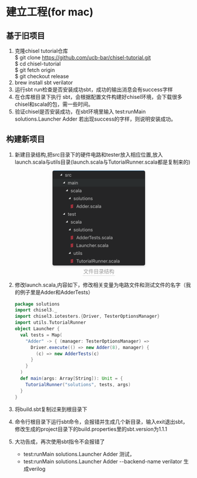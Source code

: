 # 建立工程(for mac)
## 基于旧项目
1. 克隆chisel tutorial仓库  
    \$ git clone https://github.com/ucb-bar/chisel-tutorial.git  
    \$ cd chisel-tutorial  
    \$ git fetch origin  
    \$ git checkout release
2. brew install sbt verilator
3. 运行sbt run检查是否安装成功sbt，成功的输出消息会有success字样
4. 在仓库根目录下执行 sbt，会根据配置文件构建好chisel环境，会下载很多chisel和scala的包，需一些时间。
5. 验证chisel是否安装成功，在sbt环境里输入 test:runMain solutions.Launcher Adder   若出现success的字样，则说明安装成功。


## 构建新项目

1. 新建目录结构,把src目录下的硬件电路和tester放入相应位置,放入launch.scala与utils目录(launch.scala与TutorialRunner.scala都是复制来的)

<center>
    <img style="border-radius: 0.3125em;
    box-shadow: 0 2px 4px 0 rgba(34,36,38,.12),0 2px 10px 0 rgba(34,36,38,.08);" 
    src="src_tree.png"
    width="50%">
    <br>
    <div style="color:orange; border-bottom: 1px solid #d9d9d9;
    display: inline-block;
    color: #999;
    padding: 2px;">文件目录结构</div>
</center>

2. 修改launch.scala,内容如下，修改相关变量为电路文件和测试文件的名字（我的例子里是Adder和AdderTests）

    ```scala
    package solutions
    import chisel3._
    import chisel3.iotesters.{Driver, TesterOptionsManager}
    import utils.TutorialRunner
    object Launcher {
      val tests = Map(
        "Adder" -> { (manager: TesterOptionsManager) =>
          Driver.execute(() => new Adder(8), manager) {
            (c) => new AdderTests(c)
          }
        }
      )
      def main(args: Array[String]): Unit = {
        TutorialRunner("solutions", tests, args)
      }
    }
    ```

3. 将build.sbt复制过来到根目录下
4. 命令行根目录下运行sbt命令，会报错并生成几个新目录，输入exit退出sbt，修改生成的project目录下的build.properties里的sbt.version为1.1.1
5. 大功告成，再次使用sbt指令不会报错了
   + test:runMain solutions.Launcher Adder 测试，
   + test:runMain solutions.Launcher Adder --backend-name verilator 生成verilog



